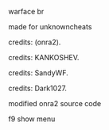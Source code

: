 warface br

made for unknowncheats

credits:  (onra2).

credits:  KANKOSHEV.

credits:  SandyWF.

credits:  Dark1027.


modified onra2 source code


f9 show menu
